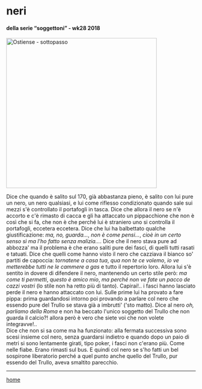# neri

#### della serie “soggettoni” - wk28 2018  
<img src="https://drive.google.com/uc?id=1ln3EgEMAb-LbCVkUItF3YEn_SVt-xZx6" alt="Ostiense - sottopasso" width="400">   
<!--- /interarete079.png  --->  

Dice che quando è salito sul 170, già abbastanza pieno, è salito con lui pure un nero, un nero qualsiasi, e lui come riflesso condizionato quando sale sui mezzi s'è controllato il portafogli in tasca. Dice che allora il nero se n'è accorto e c'è rimasto di cacca e gli ha attaccato un pippacchione che non è così che si fa, che non è che perché lui è straniero uno si controlla il portafogli, eccetera eccetera. Dice che lui ha balbettato qualche giustificazione: *ma, no, guarda...*, *non è come pensi...*, *cioè in un certo senso sì ma l'ho fatto senza malizia...*. Dice che il nero stava pure ad abbozza' ma il problema è che erano saliti pure dei fasci, di quelli tutti rasati e tatuati. Dice che quelli come hanno visto il nero che cazziava il bianco so' partiti de capoccia: *tornatene a casa tua*, *qua non te ce volemo*, *io ve metterebbe tutti ne le cammere a gas* e tutto il repertorio loro. Allora lui s'è sentito in dovere di difendere il nero, mantenendo un certo stile però: *ma come ti permetti*, *questo è amico mio*, *ma perché non ve fate un pacco de cazzi vostri* (lo stile non ha retto più di tanto). Capirai!.. i fasci hanno lasciato perde il nero e hanno attaccato con lui. Sulle prime lui ha provato a fare pippa: prima guardandosi intorno poi provando a parlare col nero che essendo pure del Trullo se stava già a imbrutti' ('sto matto). Dice al nero *oh, parliamo della Roma* e non ha beccato l'unico soggetto del Trullo che non guarda il calcio?! allora però è vero che  siete voi che non volete integravve!..  
Dice che non si sa come ma ha funzionato: alla fermata successiva sono scesi insieme col nero, senza guardarsi indietro e quando dopo un paio di metri si sono lentamente girati, tipo poker, i fasci non c'erano più. Come nelle fiabe. Erano rimasti sul bus. E quindi col nero se s'ho fatti un bel sospirone liberatorio perché a quel punto anche quello del Trullo, pur essendo del Trullo, aveva smaltito parecchio.  

---  
[home](/interarete.md)
